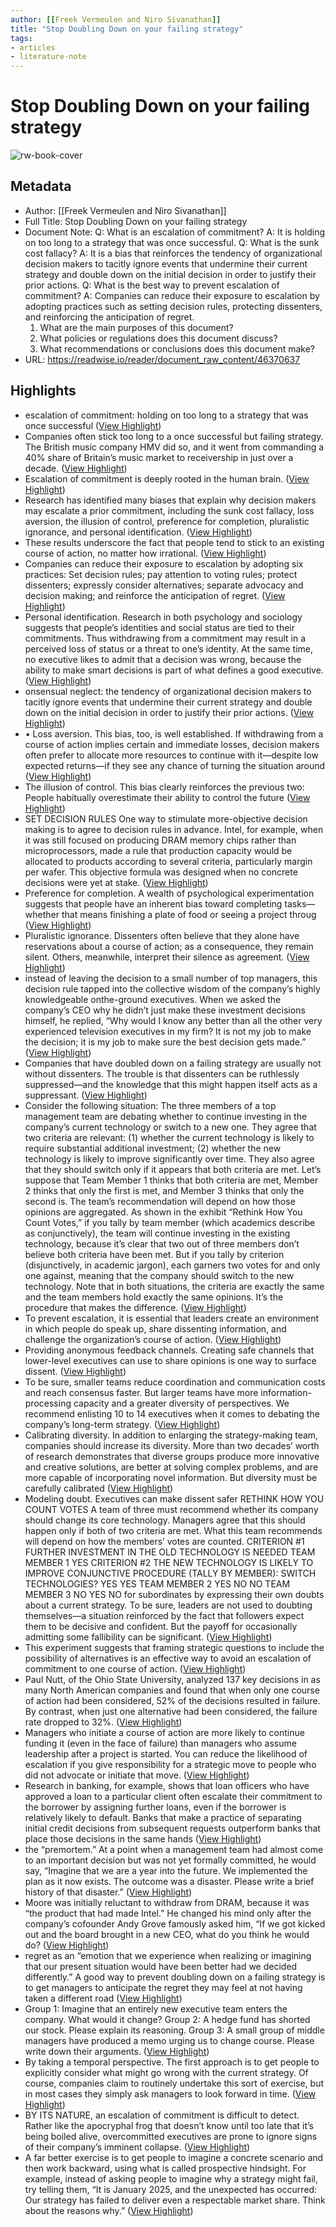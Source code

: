 ```yaml
---
author: [[Freek Vermeulen and Niro Sivanathan]]
title: "Stop Doubling Down on your failing strategy"
tags: 
- articles
- literature-note
---
```

# Stop Doubling Down on your failing strategy

![rw-book-cover](https://readwise-assets.s3.amazonaws.com/static/images/article4.6bc1851654a0.png)

## Metadata
- Author: [[Freek Vermeulen and Niro Sivanathan]]
- Full Title: Stop Doubling Down on your failing strategy
- Document Note: 
   Q: What is an escalation of commitment?
   A: It is holding on too long to a strategy that was once successful.
   Q: What is the sunk cost fallacy?
   A: It is a bias that reinforces the tendency of organizational decision makers to tacitly ignore events that undermine their current strategy and double down on the initial decision in order to justify their prior actions.
   Q: What is the best way to prevent escalation of commitment?
   A: Companies can reduce their exposure to escalation by adopting practices such as setting decision rules, protecting dissenters, and reinforcing the anticipation of regret.
   1. What are the main purposes of this document?
   2. What policies or regulations does this document discuss?
   3. What recommendations or conclusions does this document make?
- URL: https://readwise.io/reader/document_raw_content/46370637

## Highlights
- escalation of commitment: holding on too long to a strategy that was once successful ([View Highlight](https://read.readwise.io/read/01gxvesdz2xmezvbmr22bxyjvn))
- Companies often stick too long to a once successful but failing strategy. The British music company HMV did so, and it went from commanding a 40% share of Britain’s music market to receivership in just over a decade. ([View Highlight](https://read.readwise.io/read/01gxvey0fchy6643af5wyh9px0))
- Escalation of commitment is deeply rooted in the human brain. ([View Highlight](https://read.readwise.io/read/01gxvetp0ghbhsmjeh0j26173v))
- Research has identified many biases that explain why decision makers may escalate a prior commitment, including the sunk cost fallacy, loss aversion, the illusion of control, preference for completion, pluralistic ignorance, and personal identification. ([View Highlight](https://read.readwise.io/read/01gxvewvcptvhkbsdaydgbhsd6))
- These results underscore the fact that people tend
  to stick to an existing course of action, no matter how irrational. ([View Highlight](https://read.readwise.io/read/01gxvewacedph9bgsbnfqrdv8x))
- Companies can reduce their exposure to escalation by adopting six practices: Set decision rules; pay attention to voting rules; protect dissenters; expressly consider alternatives; separate advocacy and decision making; and reinforce the anticipation of regret. ([View Highlight](https://read.readwise.io/read/01gxvexawnaezfrr1h5gr45sck))
- Personal identification. Research in both psychology and sociology suggests that people’s identities and social status are tied to their commitments. Thus withdrawing from a commitment may result in a perceived loss of status or a threat to one’s identity. At the same time, no executive likes to admit that a decision was wrong, because the ability to make smart decisions is part of what defines a good executive. ([View Highlight](https://read.readwise.io/read/01gxvf4jxhcjjwqdk6aqvcmbw4))
- onsensual neglect: the tendency of organizational decision makers to tacitly ignore events that undermine their current strategy and double down on the initial decision in order to justify their prior actions. ([View Highlight](https://read.readwise.io/read/01gxvf5hn4wrd54h10y7qj90ne))
- • Loss aversion. This bias, too, is well established. If withdrawing from a course of action implies certain and immediate losses, decision makers often prefer to allocate more resources to continue with it—despite low expected returns—if they see any chance of turning the situation around ([View Highlight](https://read.readwise.io/read/01gxvf09rey0gn4sw87sy800sr))
- The illusion of control. This bias clearly reinforces the previous two: People habitually overestimate their ability to control the future ([View Highlight](https://read.readwise.io/read/01gxvf0xjyef6df93gvwxsxz19))
- SET DECISION RULES One way to stimulate more-objective decision making is to agree to decision rules in advance. Intel, for example, when it was still focused on producing DRAM memory chips rather than microprocessors, made a rule that production capacity would be allocated to products according to several criteria, particularly margin per wafer. This objective formula was designed when no concrete decisions were yet at stake. ([View Highlight](https://read.readwise.io/read/01gxvf6ck28qscgb7r5rnye31r))
- Preference for completion. A wealth of psychological experimentation suggests that people have an inherent bias toward completing tasks— whether that means finishing a plate of food or seeing a project throug ([View Highlight](https://read.readwise.io/read/01gxvf22n5vtkrsf77zhab07cy))
- Pluralistic ignorance. Dissenters often believe that they alone have reservations about a course of action; as a consequence, they remain silent. Others, meanwhile, interpret their silence as agreement. ([View Highlight](https://read.readwise.io/read/01gxvf2t24trzw2k3wersz1kq6))
- instead of leaving the decision to a small number of top managers, this decision rule tapped into the collective wisdom of the company’s highly knowledgeable onthe-ground executives. When we asked the company’s CEO why he didn’t
  just make these investment decisions himself, he replied, “Why would I know any better than all the other very experienced television executives in my firm? It is not my job to make the decision; it is my job to make sure the best decision gets made.” ([View Highlight](https://read.readwise.io/read/01gxvf8ex2z13dxngj4fnpq44m))
- Companies that have doubled down on a failing strategy are usually not without dissenters. The trouble is that dissenters can be ruthlessly suppressed—and the knowledge that this might happen itself acts as a suppressant. ([View Highlight](https://read.readwise.io/read/01gxvfb8h64xexfv3amxp3f8b3))
- Consider the following situation: The three members of a top management team are debating whether to continue investing in the company’s current technology or switch to a new one. They agree that two criteria are relevant: (1) whether the current technology is likely to require substantial additional investment; (2) whether the new technology is likely to improve significantly over time. They also agree that they should switch only if it appears that both criteria are met. Let’s suppose that Team Member 1 thinks that
  both criteria are met, Member 2 thinks that only the first is met, and Member 3 thinks that only the second is. The team’s recommendation will depend on how those opinions are aggregated. As shown in the exhibit “Rethink How You Count Votes,” if you tally by team member (which academics describe as conjunctively), the team will continue investing in the existing technology, because it’s clear that two out of three members don’t believe both criteria have been met. But if you tally by criterion (disjunctively, in academic jargon), each garners two votes for and only one against, meaning that the company should switch to the new technology. Note that in both situations, the criteria are exactly the same and the team members hold exactly the same opinions. It’s the procedure that makes the difference. ([View Highlight](https://read.readwise.io/read/01gxvfak29mpmqaqz4sqvbjpdy))
- To prevent escalation, it is essential that leaders
  create an environment in which people do speak up, share dissenting information, and challenge the organization’s course of action. ([View Highlight](https://read.readwise.io/read/01gxvfc9hrs8syt7d0z4pa9gry))
- Providing anonymous feedback channels.
  Creating safe channels that lower-level executives can use to share opinions is one way to surface dissent. ([View Highlight](https://read.readwise.io/read/01gxvfw2x9w8aqeyxk8q4vfh4j))
- To be sure, smaller teams reduce coordination and communication costs and reach consensus faster. But larger teams have more information-processing capacity and a greater diversity of perspectives. We recommend enlisting 10 to 14 executives when it comes to debating the company’s long-term strategy. ([View Highlight](https://read.readwise.io/read/01gxvfy8xgcp0n6y1p2k0pbtb3))
- Calibrating diversity. In addition to enlarging the
  strategy-making team, companies should increase its diversity. More than two decades’ worth of research demonstrates that diverse groups produce more innovative and creative solutions, are better at solving complex problems, and are more capable of incorporating novel information. But diversity must be carefully calibrated ([View Highlight](https://read.readwise.io/read/01gxvfyxed8ykcczjtrexxjk1g))
- Modeling doubt. Executives can make dissent safer
  RETHINK HOW YOU COUNT VOTES
  A team of three must recommend whether its company should change its core technology. Managers agree that this should happen only if both of two criteria are met. What this team recommends will depend on how the members’ votes are counted.
  CRITERION #1 FURTHER
  INVESTMENT IN THE OLD TECHNOLOGY IS NEEDED
  TEAM MEMBER 1 YES
  CRITERION #2 THE NEW
  TECHNOLOGY IS LIKELY TO IMPROVE
  CONJUNCTIVE PROCEDURE (TALLY BY
  MEMBER): SWITCH TECHNOLOGIES?
  YES YES TEAM MEMBER 2 YES NO NO TEAM MEMBER 3 NO YES NO
  for subordinates by expressing their own doubts about a current strategy. To be sure, leaders are not used to doubting themselves—a situation reinforced by the fact that followers expect them to be decisive and confident. But the payoff for occasionally admitting some fallibility can be significant. ([View Highlight](https://read.readwise.io/read/01gxvfzfadc2nmbgwg0yeddanb))
- This experiment suggests that framing strategic questions to include the possibility of alternatives is an effective way to avoid an escalation of commitment to one course of action. ([View Highlight](https://read.readwise.io/read/01gxvg3brqmgr2fzenyc25bnf7))
- Paul Nutt, of the Ohio State University, analyzed 137 key decisions in as many North American companies and found that when only one course of action had been considered, 52% of the decisions resulted in failure. By contrast, when just one alternative had been considered, the failure rate dropped to 32%. ([View Highlight](https://read.readwise.io/read/01gxvg3zdbjfb9gqcte0z7rbk2))
- Managers who initiate a course of action are more likely to continue funding it (even in the face of failure) than managers who assume leadership after a project is started. You can reduce the likelihood of escalation if you give responsibility for a strategic move to people who did not advocate or initiate that move. ([View Highlight](https://read.readwise.io/read/01gxvg4c2h3xv5797rpmprjrrv))
- Research in banking, for example, shows that loan officers who have approved a loan to a particular client often escalate their commitment to the borrower by assigning further loans, even if the borrower is relatively likely to default. Banks that make a practice of separating initial credit decisions from subsequent requests outperform banks that place those decisions in the same hands ([View Highlight](https://read.readwise.io/read/01gxvg4y6h7nsy7cnm08wkxw0g))
- the “premortem.” At a point when a management team had almost come to an important decision but was not yet formally committed, he would say, “Imagine that we are a year into the future. We implemented the plan as it now exists. The outcome was a disaster. Please write a brief history of that disaster.” ([View Highlight](https://read.readwise.io/read/01gxvg8ka8320w2d8p4ck29pat))
- Moore was initially reluctant to withdraw from DRAM, because it was “the product that had made Intel.” He changed his mind only after the company’s cofounder Andy Grove famously asked him, “If we got kicked out and the board brought in a new CEO, what do you think he would do? ([View Highlight](https://read.readwise.io/read/01gxvg9xeyztk2a5c6pzqwke84))
- regret as an “emotion that we experience when realizing or imagining that our present situation would have been better had we decided differently.” A good way to prevent doubling down on a failing strategy is to get managers to anticipate the regret they may feel at not having taken a different road ([View Highlight](https://read.readwise.io/read/01gxvg6kk8x4nhgzk6atem9314))
- Group 1: Imagine that an entirely new executive
  team enters the company. What would it change? Group 2: A hedge fund has shorted our stock.
  Please explain its reasoning. Group 3: A small group of middle managers have
  produced a memo urging us to change course. Please write down their arguments. ([View Highlight](https://read.readwise.io/read/01gxvgafy46zwa3jhnk8tvtgym))
- By taking a temporal perspective. The first
  approach is to get people to explicitly consider what might go wrong with the current strategy. Of course, companies claim to routinely undertake this sort of exercise, but in most cases they simply ask managers to look forward in time. ([View Highlight](https://read.readwise.io/read/01gxvg7aggawkr59hqvy2vze7d))
- BY ITS NATURE, an escalation of commitment is difficult to detect. Rather like the apocryphal frog that doesn’t know until too late that it’s being boiled alive, overcommitted executives are prone to ignore signs of their company’s imminent collapse. ([View Highlight](https://read.readwise.io/read/01gxvgaxt9pkn4kr28zxex5e4f))
- A far better exercise is to get people to imagine
  a concrete scenario and then work backward, using what is called prospective hindsight. For example, instead of asking people to imagine why a strategy might fail, try telling them, “It is January 2025, and the unexpected has occurred: Our strategy has failed to deliver even a respectable market share. Think about the reasons why.” ([View Highlight](https://read.readwise.io/read/01gxvg7y82qms4s880z6dkwajx))
